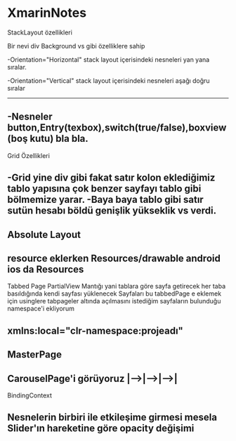 # XmarinNotes

StackLayout özellikleri

Bir nevi div 
Background vs gibi özelliklere sahip

-Orientation="Horizontal" stack layout içerisindeki nesneleri yan yana sıralar.

-Orientation="Vertical" stack layout içerisindeki nesneleri aşağı doğru sıralar

--------------------------------------------------------
-Nesneler
button,Entry(texbox),switch(true/false),boxview(boş kutu) bla bla.
--------------------------------------------------------
Grid Özellikleri

-Grid yine div gibi fakat satır kolon eklediğimiz tablo yapısına çok benzer sayfayı tablo gibi bölmemize yarar.
-Baya baya tablo gibi satır sutün hesabı böldü genişlik yükseklik vs verdi.
--------------------------------------------------------

Absolute Layout
--------------------------------------------------------
resource eklerken Resources/drawable android
ios da Resources
--------------------------------------------------------
Tabbed Page 
PartialView Mantığı 
yani tablara göre sayfa getirecek her taba basıldığında kendi sayfası yüklenecek
Sayfaları bu tabbedPage e eklemek için usinglere tabpageler altında açılmasını istediğim sayfaların bulunduğu namespace'i  ekliyorum 

xmlns:local="clr-namespace:projeadı"
--------------------------------------------------------
MasterPage
--------------------------------------------------------

CarouselPage'i görüyoruz |-->|-->|-->|  
--------------------------------------------------------
BindingContext 

Nesnelerin birbiri ile etkileşime girmesi
mesela
Slider'ın hareketine göre 
opacity değişimi
--------------------------------------------------------


